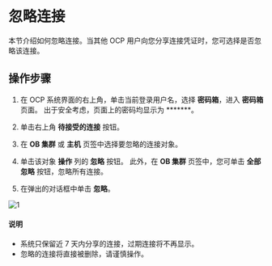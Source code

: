# 忽略连接

本节介绍如何忽略连接。当其他 OCP 用户向您分享连接凭证时，您可选择是否忽略该连接。

## 操作步骤

1. 在 OCP 系统界面的右上角，单击当前登录用户名，选择 **密码箱**，进入 **密码箱** 页面。
   出于安全考虑，页面上的密码均显示为 *******。

2. 单击右上角 **待接受的连接** 按钮。

3. 在 **OB 集群** 或 **主机** 页签中选择要忽略的连接对象。

4. 单击该对象 **操作** 列的 **忽略** 按钮。
   此外，在 **OB 集群** 页签中，您可单击 **全部忽略** 按钮，忽略所有连接。

5. 在弹出的对话框中单击 **忽略**。

![1](https://obbusiness-private.oss-cn-shanghai.aliyuncs.com/doc/img/ocp/%E5%BF%BD%E7%95%A5%E8%BF%9E%E6%8E%A5.png)

  <main id="notice" type='explain'>
    <h4>说明</h4>
    <ul>
    <li>系统只保留近 7 天内分享的连接，过期连接将不再显示。</li>
    <li>忽略的连接将直接被删除，请谨慎操作。</li>
    </ul>
  </main>
